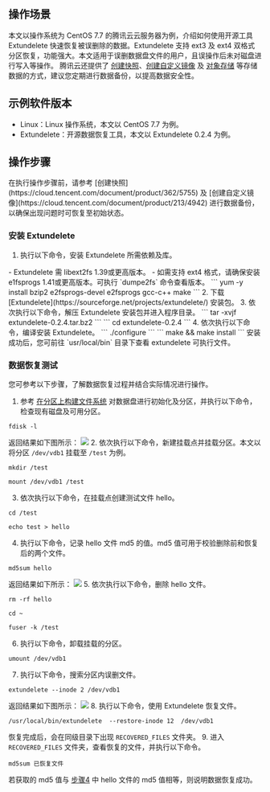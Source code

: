 ## 操作场景
本文以操作系统为 CentOS 7.7 的腾讯云云服务器为例，介绍如何使用开源工具 Extundelete 快速恢复被误删除的数据。Extundelete 支持 ext3 及 ext4 双格式分区恢复，功能强大。本文适用于误删数据盘文件的用户，且误操作后未对磁盘进行写入等操作。
腾讯云还提供了 [创建快照](https://cloud.tencent.com/document/product/362/5755)、[创建自定义镜像](https://cloud.tencent.com/document/product/213/4942) 及 [对象存储](https://cloud.tencent.com/document/product/436/6222) 等存储数据的方式，建议您定期进行数据备份，以提高数据安全性。

## 示例软件版本
- Linux：Linux 操作系统，本文以 CentOS 7.7 为例。
- Extundelete：开源数据恢复工具，本文以 Extundelete 0.2.4 为例。


## 操作步骤


<dx-alert infotype="notice" title="">
在执行操作步骤前，请参考 [创建快照](https://cloud.tencent.com/document/product/362/5755) 及 [创建自定义镜像](https://cloud.tencent.com/document/product/213/4942) 进行数据备份，以确保出现问题时可恢复至初始状态。
</dx-alert>


### 安装 Extundelete
1. 执行以下命令，安装 Extundelete 所需依赖及库。
<dx-alert infotype="notice" title="">
- Extundelete 需 libext2fs 1.39或更高版本。
- 如需支持 ext4 格式，请确保安装 e1fsprogs 1.41或更高版本。可执行 `dumpe2fs` 命令查看版本。 
</dx-alert>
```
yum -y install  bzip2  e2fsprogs-devel  e2fsprogs  gcc-c++  make
```
2. 下载 [Extundelete](https://sourceforge.net/projects/extundelete/) 安装包。
3. 依次执行以下命令，解压 Extundelete 安装包并进入程序目录。
```
tar -xvjf extundelete-0.2.4.tar.bz2
```
```
cd extundelete-0.2.4 
```
4. 依次执行以下命令，编译安装 Extundelete。
```
./configure   
```
```
make && make install
```
安装成功后，您可前往 `usr/local/bin` 目录下查看 extundelete 可执行文件。

### 数据恢复测试
您可参考以下步骤，了解数据恢复过程并结合实际情况进行操作。
1. 参考 [在分区上构建文件系统](https://cloud.tencent.com/document/product/362/6734#CreateFileSystemOnPartition) 对数据盘进行初始化及分区，并执行以下命令，检查现有磁盘及可用分区。
```
fdisk -l
```
返回结果如下图所示：
![](https://main.qcloudimg.com/raw/34abb1b0c7a1f6fb4ff233a42a781123.png)
2. 依次执行以下命令，新建挂载点并挂载分区。本文以将分区 `/dev/vdb1`  挂载至 `/test` 为例。
```
mkdir /test
```
```
mount /dev/vdb1 /test
```
3. 依次执行以下命令，在挂载点创建测试文件 hello。
```
cd /test
```
```
echo test > hello
```
4. <span id="Step4"></span>执行以下命令，记录 hello 文件 md5 的值。md5 值可用于校验删除前和恢复后的两个文件。
```
md5sum hello
```
返回结果如下所示：
![](https://main.qcloudimg.com/raw/230d4c9a4456df8b3623c0bd401d878a.png)
5. 依次执行以下命令，删除 hello 文件。
```
rm -rf hello
```
```
cd ~
```
```
fuser -k /test
```
6. 执行以下命令，卸载挂载的分区。
```
umount /dev/vdb1
```
7. 执行以下命令，搜索分区内误删文件。
```
extundelete --inode 2 /dev/vdb1
```
返回结果如下图所示：
![](https://main.qcloudimg.com/raw/97a64a2e0de658f4ed55500f162b1eb7.png)
8. 执行以下命令，使用 Extundelete 恢复文件。
```
/usr/local/bin/extundelete  --restore-inode 12  /dev/vdb1
```
恢复完成后，会在同级目录下出现 `RECOVERED_FILES` 文件夹。
9. 进入 `RECOVERED_FILES` 文件夹，查看恢复的文件，并执行以下命令。
```
md5sum 已恢复文件
```
若获取的 md5 值与 [步骤4](#Step4) 中 hello 文件的 md5 值相等，则说明数据恢复成功。
